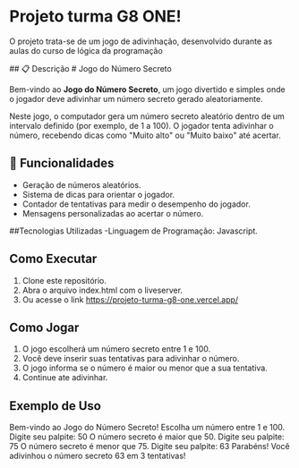 <h1>Projeto turma <stromg>G8 ONE</stromg>!</h1>
<p>O projeto trata-se de um jogo de adivinhação, desenvolvido durante as aulas do curso de lógica da programação</p>
## 📋 Descrição
# Jogo do Número Secreto

Bem-vindo ao **Jogo do Número Secreto**, um jogo divertido e simples onde o jogador deve adivinhar um número secreto gerado aleatoriamente.

Neste jogo, o computador gera um número secreto aleatório dentro de um intervalo definido (por exemplo, de 1 a 100). O jogador tenta adivinhar o número, recebendo dicas como "Muito alto" ou "Muito baixo" até acertar.

## 🚀 Funcionalidades

- Geração de números aleatórios.
- Sistema de dicas para orientar o jogador.
- Contador de tentativas para medir o desempenho do jogador.
- Mensagens personalizadas ao acertar o número.

##Tecnologias Utilizadas
-Linguagem de Programação: Javascript.

## Como Executar

1. Clone este repositório.
2. Abra o arquivo index.html com o liveserver.
3. Ou acesse o link https://projeto-turma-g8-one.vercel.app/

## Como Jogar

1. O jogo escolherá um número secreto entre 1 e 100.
2. Você deve inserir suas tentativas para adivinhar o número.
3. O jogo informa se o número é maior ou menor que a sua tentativa.
4. Continue ate adivinhar.

## Exemplo de Uso

Bem-vindo ao Jogo do Número Secreto!
Escolha um número entre 1 e 100.
Digite seu palpite: 50
O número secreto é maior que 50.
Digite seu palpite: 75
O número secreto é menor que 75.
Digite seu palpite: 63
Parabéns! Você adivinhou o número secreto 63 em 3 tentativas!
